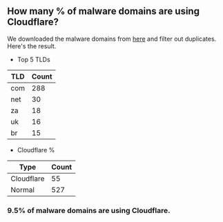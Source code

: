 ## How many % of malware domains are using Cloudflare?


We downloaded the malware domains from [here](https://urlhaus.abuse.ch) and filter out duplicates.
Here's the result.


[//]: # (start replacement)


- Top 5 TLDs

| TLD | Count |
| --- | --- |
| com | 288 |
| net | 30 |
| za | 18 |
| uk | 16 |
| br | 15 |


- Cloudflare %

| Type | Count |
| --- | --- |
| Cloudflare | 55 |
| Normal | 527 |


### 9.5% of malware domains are using Cloudflare.